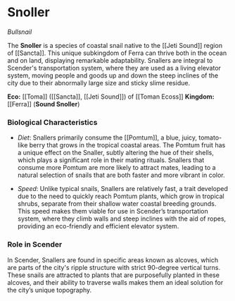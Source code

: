<!-- wiki-header-section:start -->
# Snoller
_Bullsnail_



The **Snoller** is a species of coastal snail native to the [[Jeti Sound]] region of [[Sancta]]. This unique subkingdom of Ferra can thrive both in the ocean and on land, displaying remarkable adaptability. Snallers are integral to Scender's transportation system, where they are used as a living elevator system, moving people and goods up and down the steep inclines of the city due to their abnormally large size and sticky slime residue.

<!-- wiki-header-section:end -->

**Eco:** [[Toma]] ([[Sancta]], [[Jeti Sound]]) of [[Toman Ecoss]] 
**Kingdom:** [[Ferra]] (**Sound Snoller**)

### Biological Characteristics

- _Diet_: Snallers primarily consume the [[Pomtum]], a blue, juicy, tomato-like berry that grows in the tropical coastal areas. The Pomtum fruit has a unique effect on the Snaller, subtly altering the hue of their shells, which plays a significant role in their mating rituals. Snallers that consume more Pomtum are more likely to attract mates, leading to a natural selection of snails that are both faster and more vibrant in color.

- _Speed_: Unlike typical snails, Snallers are relatively fast, a trait developed due to the need to quickly reach Pomtum plants, which grow in tropical shrubs, separate from their shallow water coastal breeding grounds. This speed makes them viable for use in Scender’s transportation system, where they climb walls and steep inclines with the aid of ropes, providing an eco-friendly and efficient elevator system.


### Role in Scender

In Scender, Snallers are found in specific areas known as alcoves, which are parts of the city's ripple structure with strict 90-degree vertical turns. These snails are attracted to plants that are purposefully planted in these alcoves, and their ability to traverse walls makes them an ideal solution for the city’s unique topography.